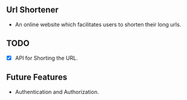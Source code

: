 ## Url Shortener

- An online website which facilitates users to shorten their long urls.

## TODO

- [x] API for Shorting the URL.

## Future Features

- Authentication and Authorization.
